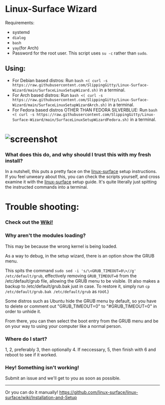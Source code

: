 # Linux-Surface Wizard

Requirements:
  * systemd
  * `dialog`
  * `bash`
  * `yay`(for Arch)
  * Password for the root user. This script uses `su -c` rather than `sudo`.

## Using:
* For Debian based distros: Run `bash <( curl -s https://raw.githubusercontent.com/SlippingGitty/Linux-Surface-Wizard/main/SurfaceLinuxSetupWizard.sh)` in a terminal.
* For Arch based distros: Run `bash <( curl -s https://raw.githubusercontent.com/SlippingGitty/Linux-Surface-Wizard/main/SurfaceLinuxSetupWizardArch.sh)` in a terminal.
* For Fedora based distros OTHER THAN FEDORA SILVERBLUE: Run `bash <( curl -s https://raw.githubusercontent.com/SlippingGitty/Linux-Surface-Wizard/main/SurfaceLinuxSetupWizardFedora.sh)` in a terminal.
# ![screenshot](https://files.catbox.moe/dlm761.png)

### What does this do, and why should I trust this with my fresh install?
In a nutshell, this puts a pretty face on the [linux-surface](https://github.com/linux-surface/linux-surface) setup instructions. If you feel unweary about this, you can check the scripts yourself, and cross examine it with the [linux-surface](https://github.com/linux-surface/linux-surface/wiki/Installation-and-Setup) setup guide. It's quite literally just spitting the instructed commands into a terminal.

# Trouble shooting:

### Check out the [Wiki!](https://github.com/SlippingGitty/Linux-Surface-Wizard/wiki)

### Why aren't the modules loading?
This may be because the wrong kernel is being loaded.

As a way to debug, in the setup wizard, there is an option show the GRUB menu.

This spits the command `sudo sed -i 's/\<GRUB_TIMEOUT=0\>//g' /etc/default/grub`, effectively removing `GRUB_TIMEOUT=0` from the /etc/default/grub file, allowing the GRUB menu to be visible. (It also makes a backup to /etc/default/grub.bak just in case. To restore it, simply run `cp /etc/default/grub.bak /etc/default/grub` as root.)

Some distros such as Ubuntu hide the GRUB menu by default, so you have to delete or comment out "GRUB_TIMEOUT=0" to "#GRUB_TIMEOUT=0" in order to unhide it.

From there, you can then select the boot entry from the GRUB menu and be on your way to using your computer like a normal person.

### Where do I start?
1, 2, preferably 3, then optionally 4. If neccessary, 5, then finish with 6 and reboot to see if it worked.

### Hey! Something isn't working!
Submit an issue and we'll get to you as soon as possible.
___

Or you can do it manually! https://github.com/linux-surface/linux-surface/wiki/Installation-and-Setup
